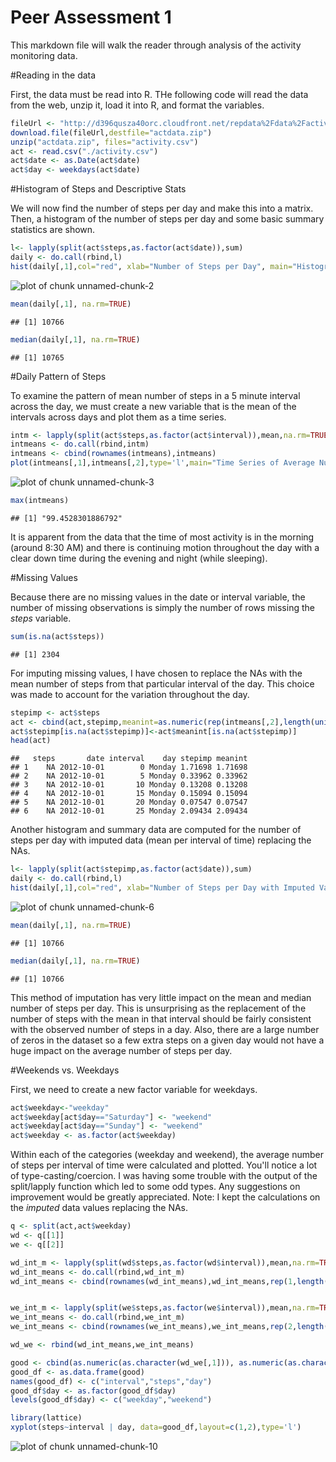 Peer Assessment 1
=================

This markdown file will walk the reader through analysis of the activity monitoring data.

#Reading in the data

First, the data must be read into R.  THe following code will read the data from the web, unzip it, load it into R, and format the variables.


```r
fileUrl <- "http://d396qusza40orc.cloudfront.net/repdata%2Fdata%2Factivity.zip"
download.file(fileUrl,destfile="actdata.zip")
unzip("actdata.zip", files="activity.csv")
act <- read.csv("./activity.csv")
act$date <- as.Date(act$date)
act$day <- weekdays(act$date)
```

#Histogram of Steps and Descriptive Stats

We will now find the number of steps per day and make this into a matrix. Then, a histogram of the number of steps per day and some basic summary statistics are shown.


```r
l<- lapply(split(act$steps,as.factor(act$date)),sum)
daily <- do.call(rbind,l)
hist(daily[,1],col="red", xlab="Number of Steps per Day", main="Histogram of Number of Steps per Day")
```

![plot of chunk unnamed-chunk-2](figure/unnamed-chunk-2.png) 

```r
mean(daily[,1], na.rm=TRUE)
```

```
## [1] 10766
```

```r
median(daily[,1], na.rm=TRUE)
```

```
## [1] 10765
```


#Daily Pattern of Steps

To examine the pattern of mean number of steps in a 5 minute interval across the day, we must create a new variable that is the mean of the intervals across days and plot them as a time series.


```r
intm <- lapply(split(act$steps,as.factor(act$interval)),mean,na.rm=TRUE)
intmeans <- do.call(rbind,intm)
intmeans <- cbind(rownames(intmeans),intmeans)
plot(intmeans[,1],intmeans[,2],type='l',main="Time Series of Average Number of Steps \nper 5 minute intervals Throughout the Day",xlab="Time of Day (Military Time)",ylab="Average Number of Steps")
```

![plot of chunk unnamed-chunk-3](figure/unnamed-chunk-3.png) 

```r
max(intmeans)
```

```
## [1] "99.4528301886792"
```

It is apparent from the data that the time of most activity is in the morning (around 8:30 AM) and there is continuing motion throughout the day with a clear down time during the evening and night (while sleeping).


#Missing Values

Because there are no missing values in the date or interval variable, the number of missing observations is simply the number of rows missing the *steps* variable.


```r
sum(is.na(act$steps))
```

```
## [1] 2304
```

For imputing missing values, I have chosen to replace the NAs with the mean number of steps from that particular interval of the day.  This choice was made to account for the variation throughout the day. 


```r
stepimp <- act$steps
act <- cbind(act,stepimp,meanint=as.numeric(rep(intmeans[,2],length(unique(act$date))))) #Recall intmeans created above
act$stepimp[is.na(act$stepimp)]<-act$meanint[is.na(act$stepimp)]
head(act)
```

```
##   steps       date interval    day stepimp meanint
## 1    NA 2012-10-01        0 Monday 1.71698 1.71698
## 2    NA 2012-10-01        5 Monday 0.33962 0.33962
## 3    NA 2012-10-01       10 Monday 0.13208 0.13208
## 4    NA 2012-10-01       15 Monday 0.15094 0.15094
## 5    NA 2012-10-01       20 Monday 0.07547 0.07547
## 6    NA 2012-10-01       25 Monday 2.09434 2.09434
```


Another histogram and summary data are computed for the number of steps per day with imputed data (mean per interval of time) replacing the NAs.


```r
l<- lapply(split(act$stepimp,as.factor(act$date)),sum)
daily <- do.call(rbind,l)
hist(daily[,1],col="red", xlab="Number of Steps per Day with Imputed Values", main="Histogram of Number of Steps per Day")
```

![plot of chunk unnamed-chunk-6](figure/unnamed-chunk-6.png) 

```r
mean(daily[,1], na.rm=TRUE)
```

```
## [1] 10766
```

```r
median(daily[,1], na.rm=TRUE)
```

```
## [1] 10766
```

This method of imputation has very little impact on the mean and median number of steps per day.  This is unsurprising as the replacement of the number of steps with the mean in that interval should be fairly consistent with the observed number of steps in a day.  Also, there are a large number of zeros in the dataset so a few extra steps on a given day would not have a huge impact on the average number of steps per day.

#Weekends vs. Weekdays

First, we need to create a new factor variable for weekdays.


```r
act$weekday<-"weekday"
act$weekday[act$day=="Saturday"] <- "weekend"
act$weekday[act$day=="Sunday"] <- "weekend"
act$weekday <- as.factor(act$weekday)
```

Within each of the categories (weekday and weekend), the average number of steps per interval of time were calculated and plotted. You'll notice a lot of type-casting/coercion.  I was having some trouble with the output of the split/lapply function which led to some odd types.  Any suggestions on improvement would be greatly appreciated. Note: I kept the calculations on the *imputed* data values replacing the NAs.  


```r
q <- split(act,act$weekday)
wd <- q[[1]]
we <- q[[2]]
```


```r
wd_int_m <- lapply(split(wd$steps,as.factor(wd$interval)),mean,na.rm=TRUE)
wd_int_means <- do.call(rbind,wd_int_m)
wd_int_means <- cbind(rownames(wd_int_means),wd_int_means,rep(1,length(wd_int_means)))


we_int_m <- lapply(split(we$steps,as.factor(we$interval)),mean,na.rm=TRUE)
we_int_means <- do.call(rbind,we_int_m)
we_int_means <- cbind(rownames(we_int_means),we_int_means,rep(2,length(we_int_means)))
```



```r
wd_we <- rbind(wd_int_means,we_int_means)

good <- cbind(as.numeric(as.character(wd_we[,1])), as.numeric(as.character(wd_we[,2])), as.factor(as.character(wd_we[,3])))
good_df <- as.data.frame(good)
names(good_df) <- c("interval","steps","day") 
good_df$day <- as.factor(good_df$day)
levels(good_df$day) <- c("weekday","weekend")

library(lattice)
xyplot(steps~interval | day, data=good_df,layout=c(1,2),type='l')
```

![plot of chunk unnamed-chunk-10](figure/unnamed-chunk-10.png) 



